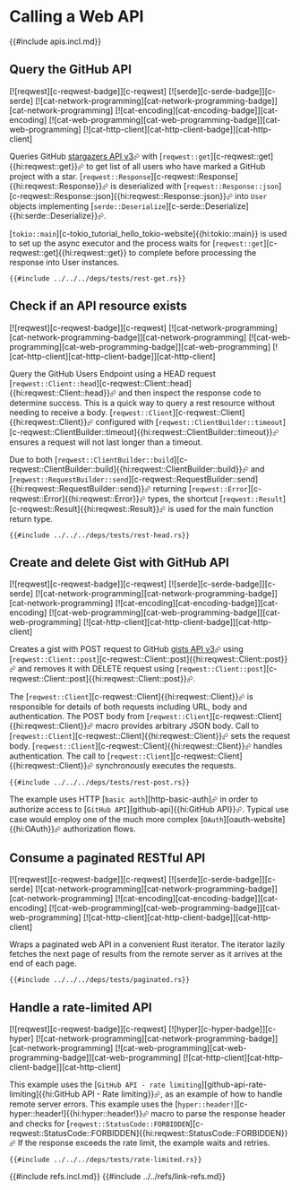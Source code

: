 # Calling a Web API

{{#include apis.incl.md}}

## Query the GitHub API

[![reqwest][c-reqwest-badge]][c-reqwest]  [![serde][c-serde-badge]][c-serde]  [![cat-network-programming][cat-network-programming-badge]][cat-network-programming]  [![cat-encoding][cat-encoding-badge]][cat-encoding]  [![cat-web-programming][cat-web-programming-badge]][cat-web-programming]  [![cat-http-client][cat-http-client-badge]][cat-http-client]

Queries GitHub [stargazers API v3][stargazers]⮳ with [`reqwest::get`][c-reqwest::get]{{hi:reqwest::get}}⮳ to get list of all users who have marked a GitHub project with a star. [`reqwest::Response`][c-reqwest::Response]{{hi:reqwest::Response}}⮳ is deserialized with [`reqwest::Response::json`][c-reqwest::Response::json]{{hi:reqwest::Response::json}}⮳ into `User` objects implementing [`serde::Deserialize`][c-serde::Deserialize]{{hi:serde::Deserialize}}⮳.

[`tokio::main`][c-tokio_tutorial_hello_tokio-website]{{hi:tokio::main}} is used to set up the async executor and the process waits for [`reqwest::get`][c-reqwest::get]{{hi:reqwest::get}} to complete before processing the response into User instances.

```rust,editable,no_run
{{#include ../../../deps/tests/rest-get.rs}}
```

[stargazers]: https://developer.github.com/v3/activity/starring/#list-stargazers

## Check if an API resource exists

[![reqwest][c-reqwest-badge]][c-reqwest]  [![cat-network-programming][cat-network-programming-badge]][cat-network-programming]  [![cat-web-programming][cat-web-programming-badge]][cat-web-programming]  [![cat-http-client][cat-http-client-badge]][cat-http-client]

Query the GitHub Users Endpoint using a HEAD request [`reqwest::Client::head`][c-reqwest::Client::head]{{hi:reqwest::Client::head}}⮳ and then inspect the response code to determine success. This is a quick way to query a rest resource without needing to receive a body. [`reqwest::Client`][c-reqwest::Client]{{hi:reqwest::Client}}⮳ configured with [`reqwest::ClientBuilder::timeout`][c-reqwest::ClientBuilder::timeout]{{hi:reqwest::ClientBuilder::timeout}}⮳ ensures a request will not last longer than a timeout.

Due to both [`reqwest::ClientBuilder::build`][c-reqwest::ClientBuilder::build]{{hi:reqwest::ClientBuilder::build}}⮳ and [`reqwest::RequestBuilder::send`][c-reqwest::RequestBuilder::send]{{hi:reqwest::RequestBuilder::send}}⮳ returning [`reqwest::Error`][c-reqwest::Error]{{hi:reqwest::Error}}⮳ types, the shortcut [`reqwest::Result`][c-reqwest::Result]{{hi:reqwest::Result}}⮳ is used for the main function return type.

```rust,editable,no_run
{{#include ../../../deps/tests/rest-head.rs}}
```

## Create and delete Gist with GitHub API

[![reqwest][c-reqwest-badge]][c-reqwest]  [![serde][c-serde-badge]][c-serde]  [![cat-network-programming][cat-network-programming-badge]][cat-network-programming]  [![cat-encoding][cat-encoding-badge]][cat-encoding]  [![cat-web-programming][cat-web-programming-badge]][cat-web-programming]  [![cat-http-client][cat-http-client-badge]][cat-http-client]

Creates a gist with POST request to GitHub [gists API v3][gist-api]⮳ using [`reqwest::Client::post`][c-reqwest::Client::post]{{hi:reqwest::Client::post}}⮳ and removes it with DELETE request using [`reqwest::Client::post`][c-reqwest::Client::post]{{hi:reqwest::Client::post}}⮳.

The [`reqwest::Client`][c-reqwest::Client]{{hi:reqwest::Client}}⮳ is responsible for details of both requests including URL, body and authentication. The POST body from [`reqwest::Client`][c-reqwest::Client]{{hi:reqwest::Client}}⮳ macro provides arbitrary JSON body. Call to [`reqwest::Client`][c-reqwest::Client]{{hi:reqwest::Client}}⮳ sets the request body. [`reqwest::Client`][c-reqwest::Client]{{hi:reqwest::Client}}⮳ handles authentication. The call to [`reqwest::Client`][c-reqwest::Client]{{hi:reqwest::Client}}⮳ synchronously executes the requests.

```rust,editable,no_run
{{#include ../../../deps/tests/rest-post.rs}}
```

The example uses HTTP [`basic auth`][http-basic-auth]⮳ in order to authorize access to [`GitHub API`][github-api]{{hi:GitHub API}}⮳. Typical use case would employ one of the much more complex [`OAuth`][oauth-website]{{hi:OAuth}}⮳ authorization flows.

## Consume a paginated RESTful API

[![reqwest][c-reqwest-badge]][c-reqwest]  [![serde][c-serde-badge]][c-serde]  [![cat-network-programming][cat-network-programming-badge]][cat-network-programming]  [![cat-encoding][cat-encoding-badge]][cat-encoding]  [![cat-web-programming][cat-web-programming-badge]][cat-web-programming]  [![cat-http-client][cat-http-client-badge]][cat-http-client]

Wraps a paginated web API in a convenient Rust iterator. The iterator lazily fetches the next page of results from the remote server as it arrives at the end of each page.

```rust,editable,no_run
{{#include ../../../deps/tests/paginated.rs}}
```

## Handle a rate-limited API

[![reqwest][c-reqwest-badge]][c-reqwest]  [![hyper][c-hyper-badge]][c-hyper]  [![cat-network-programming][cat-network-programming-badge]][cat-network-programming]  [![cat-web-programming][cat-web-programming-badge]][cat-web-programming]  [![cat-http-client][cat-http-client-badge]][cat-http-client]

This example uses the [`GitHub API - rate limiting`][github-api-rate-limiting]{{hi:GitHub API - Rate limiting}}⮳, as an example of how to handle remote server errors. This example uses the [`hyper::header!`][c-hyper::header!]{{hi:hyper::header!}}⮳ macro to parse the response header and checks for [`reqwest::StatusCode::FORBIDDEN`][c-reqwest::StatusCode::FORBIDDEN]{{hi:reqwest::StatusCode::FORBIDDEN}}⮳ If the response exceeds the rate limit, the example waits and retries.

```rust,editable,no_run
{{#include ../../../deps/tests/rate-limited.rs}}
```

[gist-api]: https://developer.github.com/v3/gists
{{#include refs.incl.md}}
{{#include ../../refs/link-refs.md}}

<div class="hidden">
</div>
